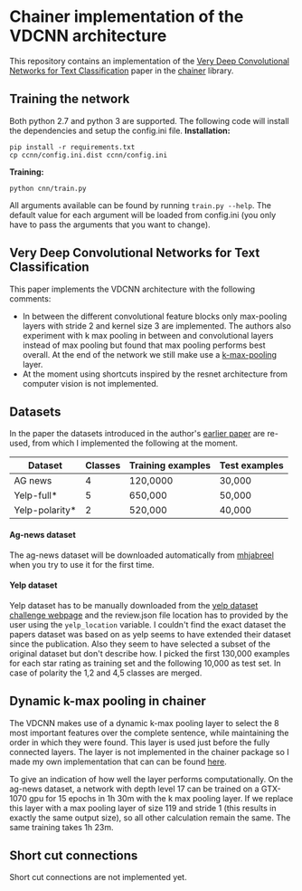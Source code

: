 # Chainer implementation of the VDCNN architecture 
This repository contains an implementation of the [Very Deep Convolutional Networks
for Text Classification](https://arxiv.org/pdf/1606.01781.pdf) paper in the [chainer](https://chainer.org/) library.

## Training the network
Both python 2.7 and python 3 are supported. The following code will install the dependencies and setup the config.ini file.
__Installation:__
```
pip install -r requirements.txt
cp ccnn/config.ini.dist ccnn/config.ini
```

__Training:__
```
python cnn/train.py
```

All arguments available can be found by running `train.py --help`. The default value for each argument will be loaded from config.ini (you only have to pass the arguments that you want to change).


## Very Deep Convolutional Networks for Text Classification
This paper implements the VDCNN architecture with the following comments:

- In between the different convolutional feature blocks only max-pooling layers with stride 2 and kernel size 3 are implemented. The authors also experiment with k max pooling in between and convolutional layers instead of max pooling but found that max pooling performs best overall. At the end of the network we still make use a [k-max-pooling](#user-content-dynamic-k-max-pooling-in-chainer) layer.
- At the moment using shortcuts inspired by the resnet architecture from computer vision is not implemented.

## Datasets
In the paper the datasets introduced in the author's [earlier paper](https://arxiv.org/pdf/1509.01626.pdf) are re-used, from which I implemented the following at the moment.

| Dataset | Classes | Training examples | Test examples |
| ---  | --- | --- | --- |
| AG news         | 4       |120,0000 |30,000     |
| Yelp-full*      | 5       |650,000 |50,000   |
| Yelp-polarity*  | 2       |520,000  |40,000    |

#### Ag-news dataset
The ag-news dataset will be downloaded automatically from [mhjabreel](https://github.com/mhjabreel/CharCNN) when you try to use it for the first time.

#### Yelp dataset
Yelp dataset has to be manually downloaded from the [yelp dataset challenge webpage](https://www.yelp.com/dataset/challenge) and the review.json file location has to provided by the user using the `yelp_location` variable.
 I couldn't find the exact dataset the papers dataset was based on as yelp seems to have extended their dataset since the publication. Also they seem to have selected a subset of the original dataset but don't describe how.
I picked the first 130,000 examples for each star rating as training set and the following 10,000 as test set. In case of polarity the 1,2 and 4,5 classes are merged.

## Dynamic k-max pooling in chainer
The VDCNN makes use of a dynamic k-max pooling layer to select the 8 most important features over the complete sentence,
while maintaining the order in which they were found. This layer is used just before the fully connected layers. The layer is not implemented in the chainer package so
I made my own implementation that can can be found [here](ccnn/temporal_k_max_pooling.py).

To give an indication of how well the layer performs computationally. On the ag-news dataset, a network with depth level 17 can be trained on a GTX-1070 gpu for 15 epochs in 1h 30m with the k max pooling layer. If we replace this layer with a max pooling layer of size 119 and stride 1 (this results in exactly the same output size), so all other calculation remain the same. The same training takes 1h 23m.

## Short cut connections
Short cut connections are not implemented yet.


